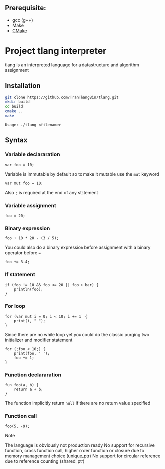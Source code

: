 ## Prerequisite:
- gcc (g++)
- Make
- [CMake](https://cmake.org/download/)
# Project tlang interpreter
tlang is an interpreted language for a datastructure and algorithm assignment
## Installation
```bash
git clone https://github.com/TranThangBin/tlang.git
mkdir build
cd build
cmake ..
make
```
```
Usage: ./tlang <filename>
```
## Syntax
### Variable declararation
```tlang
var foo = 10;
```
Variable is immutable by default so to make it mutable use the `mut` keyword
```tlang
var mut foo = 10;
```
Also `;` is required at the end of any statement
### Variable assignment
```tlang
foo = 20;
```
### Binary expression
```tlang
foo + 10 * 20 - (3 / 5);
```
You could also do a binary expression before assignment with a binary operator before `=`
```tlang
foo += 3.4;
```
### If statement
```tlang
if (foo != 10 && foo <= 20 || foo > bar) {
    println(foo);
}
```
### For loop
```tlang
for (var mut i = 0; i < 10; i += 1) {
    print(i, " ");
}
```
Since there are no while loop yet you could do the classic purging two initializer and modifier statement
```tlang
for (;foo < 10;) {
    print(foo, ' ');
    foo += 1;
}
```
### Function declararation
```tlang
fun foo(a, b) {
    return a + b;
}
```
The function implicitly return `null` if there are no return value specified
### Function call
```tlang
foo(5, -9);
```
> [!NOTE]
> The language is obviously not production ready
> No support for recursive function, cross function call, higher order function or closure due to memory management choice (unique_ptr)
> No support for circular reference due to reference counting (shared_ptr)
